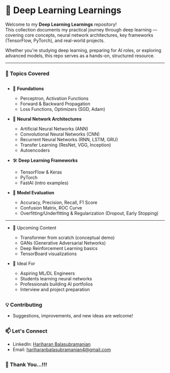 # 🧠 Deep Learning Learnings

Welcome to my **Deep Learning Learnings** repository!  
This collection documents my practical journey through deep learning — covering core concepts, neural network architectures, key frameworks (TensorFlow, PyTorch), and real-world projects.

Whether you're studying deep learning, preparing for AI roles, or exploring advanced models, this repo serves as a hands-on, structured resource.

---

### 🧠 Topics Covered


##


- 📌 **Foundations**
  - Perceptron, Activation Functions
  - Forward & Backward Propagation
  - Loss Functions, Optimizers (SGD, Adam)

- 🧱 **Neural Network Architectures**
  - Artificial Neural Networks (ANN)
  - Convolutional Neural Networks (CNN)
  - Recurrent Neural Networks (RNN, LSTM, GRU)
  - Transfer Learning (ResNet, VGG, Inception)
  - Autoencoders

- 🛠️ **Deep Learning Frameworks**
  - TensorFlow & Keras
  - PyTorch
  - FastAI (intro examples)

- 🧪 **Model Evaluation**
  - Accuracy, Precision, Recall, F1 Score
  - Confusion Matrix, ROC Curve
  - Overfitting/Underfitting & Regularization (Dropout, Early Stopping)

---

- 🌱 Upcoming Content

  - Transformer from scratch (conceptual demo)
  - GANs (Generative Adversarial Networks)
  - Deep Reinforcement Learning basics
  - TensorBoard visualizations
 
    


- 🎯 Ideal For
   - Aspiring ML/DL Engineers
   - Students learning neural networks
   - Professionals building AI portfolios
   - Interview and project preparation


   ##

### 💡 Contributing

   - Suggestions, improvements, and new ideas are welcome!

##

### 📫 Let's Connect

- LinkedIn: [Hariharan Balasubramanian](www.linkedin.com/in/hariharan-balasubramanian97)
- Email: hariharanbalasubramanian4@gmail.com

##
### 🙏 Thank You...!!!
